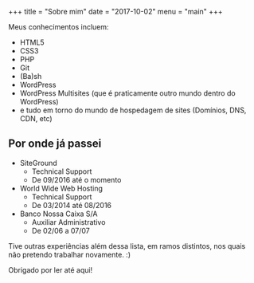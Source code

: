 +++
title = "Sobre mim"
date = "2017-10-02"
menu = "main"
+++

Meus conhecimentos incluem:

* HTML5
* CSS3
* PHP
* Git
* (Ba)sh
* WordPress
* WordPress Multisites (que é praticamente outro mundo dentro do WordPress)
* e tudo em torno do mundo de hospedagem de sites (Domínios, DNS, CDN, etc)

## Por onde já passei

* SiteGround
  * Technical Support
  * De 09/2016 até o momento
* World Wide Web Hosting
  * Technical Support
  * De 03/2014 até 08/2016
* Banco Nossa Caixa S/A
  * Auxiliar Administrativo
  * De 02/06 a 07/07

Tive outras experiências além dessa lista, em ramos distintos, nos quais não pretendo trabalhar novamente. :)

Obrigado por ler até aqui!
